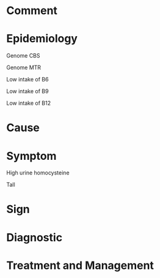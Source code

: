 # Comment

# Epidemiology

Genome CBS

Genome MTR

Low intake of B6

Low intake of B9

Low intake of B12

# Cause

# Symptom

High urine homocysteine

Tall

# Sign

# Diagnostic

# Treatment and Management
